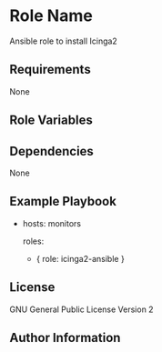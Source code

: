 Role Name
========

Ansible role to install Icinga2

Requirements
------------

None

Role Variables
--------------


Dependencies
------------

None

Example Playbook
-------------------------

- hosts: monitors
  
  roles:
   - { role: icinga2-ansible }


License
-------

GNU General Public License Version 2

Author Information
------------------
